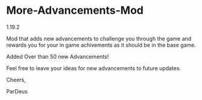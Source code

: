 # More-Advancements-Mod
1.19.2

 
Mod that adds new advancements to challenge you through the game and rewards you for your in game achivements as it should be in the base game. 

Added Over than 50 new Advancements!

Feel free to leave your ideas for new advancements to future updates.

 

Cheers,

ParDeus
